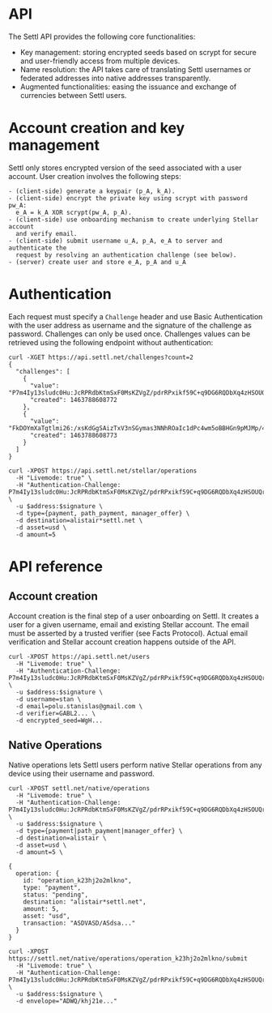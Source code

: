 # API

The Settl API provides the following core functionalities:
- Key management: storing encrypted seeds based on scrypt for secure and
  user-friendly access from multiple devices.
- Name resolution: the API takes care of translating Settl usernames or
  federated addresses into native addresses transparently.
- Augmented functionalities: easing the issuance and exchange of currencies
  between Settl users.

# Account creation and key management

Settl only stores encrypted version of the seed associated with a user
account. User creation involves the following steps:

```
- (client-side) generate a keypair (p_A, k_A).
- (client-side) encrypt the private key using scrypt with password pw_A:
  e_A = k_A XOR scrypt(pw_A, p_A).
- (client-side) use onboarding mechanism to create underlying Stellar account
  and verify email.
- (client-side) submit username u_A, p_A, e_A to server and authenticate the
  request by resolving an authentication challenge (see below).
- (server) create user and store e_A, p_A and u_A
```

# Authentication

Each request must specify a `Challenge` header and use Basic Authentication
with the user address as username and the signature of the challenge as
password. Challenges can only be used once. Challenges values can be retrieved
using the following endpoint without authentication:
```
curl -XGET https://api.settl.net/challenges?count=2
{
  "challenges": [
    {
      "value": "P7m4Iy13sludc0Hu:JcRPRdbKtmSxF0MsKZVgZ/pdrRPxikf59C+q9DG6RQDbXq4zHSOUQriBF187d1VPSPCLIYqJVtqgRM1xXhukAw==",
      "created": 1463788608772
    },
    {
      "value": "FkDOYmXaTgtlmi26:/xsKdGgSAizTxV3nSGymas3NNhROaIc1dPc4wm5oBBHGn9pMJMp/464wCf9dxMEEHW4aY7ycYHli4uZKldqWAQ==",
      "created": 1463788608773
    }
  ]
}
```

```
curl -XPOST https://api.settl.net/stellar/operations
  -H "Livemode: true" \
  -H "Authentication-Challenge: P7m4Iy13sludc0Hu:JcRPRdbKtmSxF0MsKZVgZ/pdrRPxikf59C+q9DG6RQDbXq4zHSOUQriBF187d1VPSPCLIYqJVtqgRM1xXhukAw==" \
  -u $address:$signature \
  -d type={payment, path_payment, manager_offer} \
  -d destination=alistair*settl.net \
  -d asset=usd \
  -d amount=5
```

# API reference

## Account creation

Account creation is the final step of a user onboarding on Settl. It creates a user for a given username, email and existing Stellar account. The email must be asserted by a trusted verifier (see Facts Protocol). Actual email verification and Stellar account creation happens outside of the API.

```
curl -XPOST https://api.settl.net/users
  -H "Livemode: true" \
  -H "Authentication-Challenge: P7m4Iy13sludc0Hu:JcRPRdbKtmSxF0MsKZVgZ/pdrRPxikf59C+q9DG6RQDbXq4zHSOUQriBF187d1VPSPCLIYqJVtqgRM1xXhukAw==" \
  -u $address:$signature \
  -d username=stan \
  -d email=polu.stanislas@gmail.com \
  -d verifier=GABL2... \
  -d encrypted_seed=WgH...
```

## Native Operations

Native operations lets Settl users perform native Stellar operations from any device using their username and password.

```
curl -XPOST settl.net/native/operations
  -H "Livemode: true" \
  -H "Authentication-Challenge: P7m4Iy13sludc0Hu:JcRPRdbKtmSxF0MsKZVgZ/pdrRPxikf59C+q9DG6RQDbXq4zHSOUQriBF187d1VPSPCLIYqJVtqgRM1xXhukAw==" \
  -u $address:$signature \
  -d type={payment|path_payment|manager_offer} \
  -d destination=alistair \
  -d asset=usd \
  -d amount=5 \

{
  operation: {
    id: "operation_k23hj2o2mlkno",
    type: "payment",
    status: "pending",
    destination: "alistair*settl.net",
    amount: 5,
    asset: "usd",
    transaction: "ASDVASD/ASdsa..."
  }
}

```

```
curl -XPOST https://settl.net/native/operations/operation_k23hj2o2mlkno/submit
  -H "Livemode: true" \
  -H "Authentication-Challenge: P7m4Iy13sludc0Hu:JcRPRdbKtmSxF0MsKZVgZ/pdrRPxikf59C+q9DG6RQDbXq4zHSOUQriBF187d1VPSPCLIYqJVtqgRM1xXhukAw==" \
  -u $address:$signature \
  -d envelope="ADWQ/khj21e..."
```
